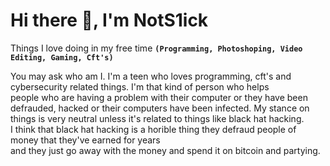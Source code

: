 # Hi there 👋, I'm NotS1ick

Things I love doing in my free time **`(Programming, Photoshoping, Video Editing, Gaming, Cft's)`**

You may ask who am I. I'm a teen who loves programming, cft's and cybersecurity related things. I'm that kind of person who helps <br>
people who are having a problem with their computer or they have been defrauded, hacked or their computers have been infected. My stance on things is very neutral unless it's related to things like black hat hacking.<br>
I think that black hat hacking is a horible thing they defraud people of money that they've earned for years <br>
and they just go away with the money and spend it on bitcoin and partying.
